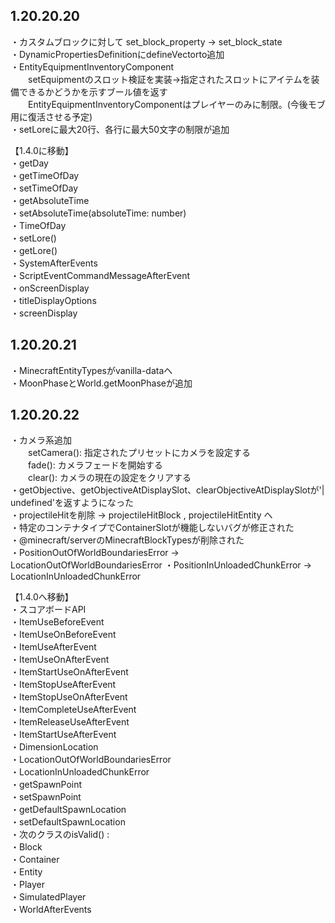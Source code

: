 ## 1.20.20.20
・カスタムブロックに対して set_block_property → set_block_state  
・DynamicPropertiesDefinitionにdefineVectorto追加  
・EntityEquipmentInventoryComponent  
　　setEquipmentのスロット検証を実装→指定されたスロットにアイテムを装備できるかどうかを示すブール値を返す  
　　EntityEquipmentInventoryComponentはプレイヤーのみに制限。(今後モブ用に復活させる予定)  
・setLoreに最大20行、各行に最大50文字の制限が追加  
   
【1.4.0に移動】    
・getDay  
・getTimeOfDay    
・setTimeOfDay      
・getAbsoluteTime    
・setAbsoluteTime(absoluteTime: number)    
・TimeOfDay    
・setLore()    
・getLore()     
・SystemAfterEvents    
・ScriptEventCommandMessageAfterEvent    
・onScreenDisplay    
・titleDisplayOptions    
・screenDisplay    
    
## 1.20.20.21
・MinecraftEntityTypesがvanilla-dataへ  
・MoonPhaseとWorld.getMoonPhaseが追加  
  
## 1.20.20.22
・カメラ系追加  
　　setCamera(): 指定されたプリセットにカメラを設定する  
　　fade(): カメラフェードを開始する  
　　clear(): カメラの現在の設定をクリアする  
・getObjective、getObjectiveAtDisplaySlot、clearObjectiveAtDisplaySlotが'| undefined'を返すようになった  
・projectileHitを削除 → projectileHitBlock , projectileHitEntity へ  
・特定のコンテナタイプでContainerSlotが機能しないバグが修正された  
・@minecraft/serverのMinecraftBlockTypesが削除された  
・PositionOutOfWorldBoundariesError → LocationOutOfWorldBoundariesError
・PositionInUnloadedChunkError → LocationInUnloadedChunkError

【1.4.0へ移動】  
・スコアボードAPI  
・ItemUseBeforeEvent  
・ItemUseOnBeforeEvent   
・ItemUseAfterEvent  
・ItemUseOnAfterEvent  
・ItemStartUseOnAfterEvent  
・ItemStopUseAfterEvent  
・ItemStopUseOnAfterEvent  
・ItemCompleteUseAfterEvent  
・ItemReleaseUseAfterEvent  
・ItemStartUseAfterEvent  
・DimensionLocation  
・LocationOutOfWorldBoundariesError  
・LocationInUnloadedChunkError  
・getSpawnPoint  
・setSpawnPoint  
・getDefaultSpawnLocation  
・setDefaultSpawnLocation  
・次のクラスのisValid() :  
  ・Block  
  ・Container  
  ・Entity  
  ・Player  
  ・SimulatedPlayer  
・WorldAfterEvents   

